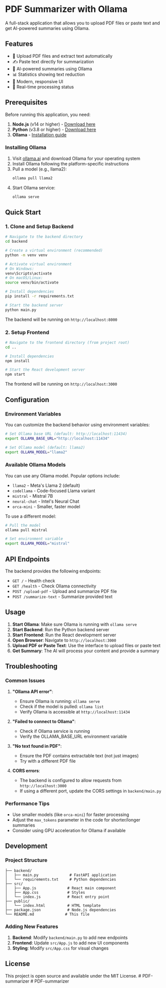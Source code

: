 # PDF Summarizer with Ollama

A full-stack application that allows you to upload PDF files or paste text and get AI-powered summaries using Ollama.

## Features

- 📄 Upload PDF files and extract text automatically
- ✍️ Paste text directly for summarization
- 🤖 AI-powered summaries using Ollama
- 📊 Statistics showing text reduction
- 🎨 Modern, responsive UI
- 🔄 Real-time processing status

## Prerequisites

Before running this application, you need:

1. **Node.js** (v14 or higher) - [Download here](https://nodejs.org/)
2. **Python** (v3.8 or higher) - [Download here](https://python.org/)
3. **Ollama** - [Installation guide](https://ollama.ai/)

### Installing Ollama

1. Visit [ollama.ai](https://ollama.ai/) and download Ollama for your operating system
2. Install Ollama following the platform-specific instructions
3. Pull a model (e.g., llama2):
   ```bash
   ollama pull llama2
   ```
4. Start Ollama service:
   ```bash
   ollama serve
   ```

## Quick Start

### 1. Clone and Setup Backend

```bash
# Navigate to the backend directory
cd backend

# Create a virtual environment (recommended)
python -m venv venv

# Activate virtual environment
# On Windows:
venv\Scripts\activate
# On macOS/Linux:
source venv/bin/activate

# Install dependencies
pip install -r requirements.txt

# Start the backend server
python main.py
```

The backend will be running on `http://localhost:8000`

### 2. Setup Frontend

```bash
# Navigate to the frontend directory (from project root)
cd ..

# Install dependencies
npm install

# Start the React development server
npm start
```

The frontend will be running on `http://localhost:3000`

## Configuration

### Environment Variables

You can customize the backend behavior using environment variables:

```bash
# Set Ollama base URL (default: http://localhost:11434)
export OLLAMA_BASE_URL="http://localhost:11434"

# Set Ollama model (default: llama2)
export OLLAMA_MODEL="llama2"
```

### Available Ollama Models

You can use any Ollama model. Popular options include:

- `llama2` - Meta's Llama 2 (default)
- `codellama` - Code-focused Llama variant
- `mistral` - Mistral 7B
- `neural-chat` - Intel's Neural Chat
- `orca-mini` - Smaller, faster model

To use a different model:
```bash
# Pull the model
ollama pull mistral

# Set environment variable
export OLLAMA_MODEL="mistral"
```

## API Endpoints

The backend provides the following endpoints:

- `GET /` - Health check
- `GET /health` - Check Ollama connectivity
- `POST /upload-pdf` - Upload and summarize PDF file
- `POST /summarize-text` - Summarize provided text

## Usage

1. **Start Ollama**: Make sure Ollama is running with `ollama serve`
2. **Start Backend**: Run the Python backend server
3. **Start Frontend**: Run the React development server
4. **Open Browser**: Navigate to `http://localhost:3000`
5. **Upload PDF or Paste Text**: Use the interface to upload files or paste text
6. **Get Summary**: The AI will process your content and provide a summary

## Troubleshooting

### Common Issues

1. **"Ollama API error"**: 
   - Ensure Ollama is running: `ollama serve`
   - Check if the model is pulled: `ollama list`
   - Verify Ollama is accessible at `http://localhost:11434`

2. **"Failed to connect to Ollama"**:
   - Check if Ollama service is running
   - Verify the OLLAMA_BASE_URL environment variable

3. **"No text found in PDF"**:
   - Ensure the PDF contains extractable text (not just images)
   - Try with a different PDF file

4. **CORS errors**:
   - The backend is configured to allow requests from `http://localhost:3000`
   - If using a different port, update the CORS settings in `backend/main.py`

### Performance Tips

- Use smaller models (like `orca-mini`) for faster processing
- Adjust the `max_tokens` parameter in the code for shorter/longer summaries
- Consider using GPU acceleration for Ollama if available

## Development

### Project Structure

```
├── backend/
│   ├── main.py              # FastAPI application
│   └── requirements.txt     # Python dependencies
├── src/
│   ├── App.js              # React main component
│   ├── App.css             # Styles
│   └── index.js            # React entry point
├── public/
│   └── index.html          # HTML template
├── package.json            # Node.js dependencies
└── README.md              # This file
```

### Adding New Features

1. **Backend**: Modify `backend/main.py` to add new endpoints
2. **Frontend**: Update `src/App.js` to add new UI components
3. **Styling**: Modify `src/App.css` for visual changes

## License

This project is open source and available under the MIT License.
#   P D F - s u m m a r i z e r 
 
 #   P D F - s u m m a r i z e r 
 
 
